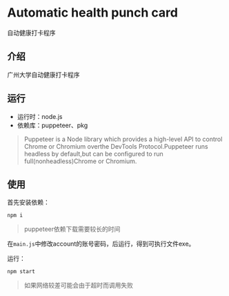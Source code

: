 # Automatic health punch card

自动健康打卡程序

## 介绍
广州大学自动健康打卡程序

## 运行
- 运行时：node.js
- 依赖库：puppeteer、pkg

> Puppeteer is a Node library which provides a high-level API to control Chrome or Chromium overthe DevTools Protocol.Puppeteer runs headless by default,but can be configured to run full(nonheadless)Chrome or Chromium.

## 使用
首先安装依赖：
```
npm i
```
> puppeteer依赖下载需要较长的时间

在`main.js`中修改account的账号密码，后运行，得到可执行文件exe。

运行：
```
npm start
```

> 如果网络较差可能会由于超时而调用失败

